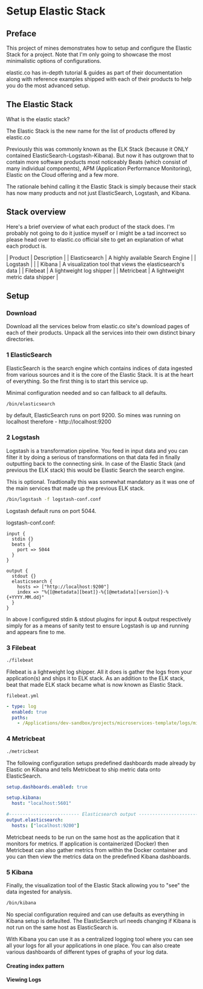 # Setup Elastic Stack

## Preface

This project of mines demonstrates how to setup and configure the Elastic Stack for a project. Note that I'm only going to showcase the most minimalistic options of configurations. 

elastic.co has in-depth tutorial & guides as part of their documentation along with reference examples shipped with each of their products to help you do the most advanced setup.

## The Elastic Stack

What is the elastic stack? 

The Elastic Stack is the new name for the list of products offered by elastic.co

Previously this was commonly known as the ELK Stack (because it ONLY contained ElasticSearch-Logstash-Kibana). But now it has outgrown that to contain more software products most noticeably Beats (which consist of many individual components), APM (Application Performance Monitoring), Elastic on the Cloud offering and a few more. 

The rationale behind calling it the Elastic Stack is simply because their stack has now many products and not just ElasticSearch, Logstash, and Kibana.

## Stack overview

Here's a brief overview of what each product of the stack does. I'm probably not going to do it justice myself or I might be a tad incorrect so please head over to elastic.co official site to get an explanation of what each product is.

| Product | Description |
| Elasticsearch | A highly available Search Engine |
| Logstash | |
| Kibana | A visualization tool that views the elasticsearch's data |
| Filebeat | A lightweight log shipper |
| Metricbeat | A lightweight metric data shipper |

## Setup

### Download 
Download all the services below from elastic.co site's download pages of each of their products.
Unpack all the services into their own distinct binary directories.

### 1 ElasticSearch

ElasticSearch is the search engine which contains indices of data ingested from various sources and it is the core of the Elastic Stack. It is at the heart of everything. So the first thing is to start this service up.

Minimal configuration needed and so can fallback to all defaults.

```bash
/bin/elasticsearch
```

by default, ElasticSearch runs on port 9200. So mines was running on localhost therefore - http://localhost:9200

### 2 Logstash

Logstash is a transformation pipeline. You feed in input data and you can filter it by doing a serious of transformations on that data fed in finally outputting back to the connecting sink. In case of the Elastic Stack (and previous the ELK stack) this would be Elastic Search the search engine.

This is optional. Tradtionally this was somewhat mandatory as it was one of the main services that made up the previous ELK stack.

```bash
/bin/logstash -f logstash-conf.conf
```

Logstash default runs on port 5044.

logstash-conf.conf:

```
input {
  stdin {}
  beats {
    port => 5044
  }
}

output {
  stdout {}
  elasticsearch {
    hosts => ["http://localhost:9200"]
    index => "%{[@metadata][beat]}-%{[@metadata][version]}-%{+YYYY.MM.dd}"
  }
}
```

In above I configured stdin & stdout plugins for input & output respectively simply for as a means of sanity test to ensure Logstash is up and running and appears fine to me. 

### 3 Filebeat

```bash
./filebeat
```

Filebeat is a lightweight log shipper. All it does is gather the logs from your application(s) and ships it to ELK stack. As an addition to the ELK stack, beat that made ELK stack became what is now known as Elastic Stack.

`filebeat.yml`

```yaml
- type: log
  enabled: true
  paths:
    - /Applications/dev-sandbox/projects/microservices-template/logs/microservice-template*.log
```

### 4 Metricbeat

```bash
./metricbeat
```

The following configuration setups predefined dashboards made already by Elastic on Kibana and tells Metricbeat to ship metric data onto ElasticSearch.

```yaml
setup.dashboards.enabled: true 

setup.kibana:
  host: "localhost:5601"

#-------------------------- Elasticsearch output ------------------------------
output.elasticsearch:
  hosts: ["localhost:9200"]
```

Metricbeat needs to be run on the same host as the application that it monitors for metrics. If application is containerized (Docker) then Metricbeat can also gather metrics from within the Docker container and you can then view the metrics data on the predefined Kibana dashboards.


### 5 Kibana

Finally, the visualization tool of the Elastic Stack allowing you to "see" the data ingested for analysis. 

```bash
/bin/kibana
```

No special configuration required and can use defaults as everything in Kibana setup is defaulted. The ElasticSearch url needs changing if Kibana is not run on the same host as ElasticSearch is.

With Kibana you can use it as a centralized logging tool where you can see all your logs for all your applications in one place.
You can also create various dashboards of different types of graphs of your log data.

#### Creating index pattern

#### Viewing Logs

